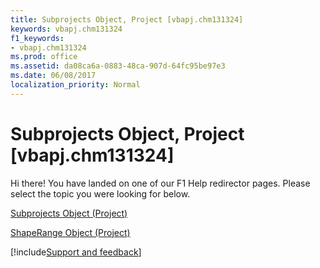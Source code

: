 ```yaml
---
title: Subprojects Object, Project [vbapj.chm131324]
keywords: vbapj.chm131324
f1_keywords:
- vbapj.chm131324
ms.prod: office
ms.assetid: da08ca6a-0883-48ca-907d-64fc95be97e3
ms.date: 06/08/2017
localization_priority: Normal
---
```



# Subprojects Object, Project [vbapj.chm131324]

Hi there! You have landed on one of our F1 Help redirector pages. Please select the topic you were looking for below.

[Subprojects Object (Project)](http://msdn.microsoft.com/library/15688529-6d9c-6429-0d22-a5a16c033dcc%28Office.15%29.aspx)

[ShapeRange Object (Project)](http://msdn.microsoft.com/library/315031aa-4b8c-424b-26e7-ce15897beb05%28Office.15%29.aspx)

[!include[Support and feedback](~/includes/feedback-boilerplate.md)]